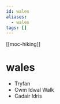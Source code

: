 ```yaml
---
id: wales
aliases:
  - wales
tags: []
---
```


[[moc-hiking]]

# wales

- Tryfan
- Cwm Idwal Walk
- Cadair Idris
